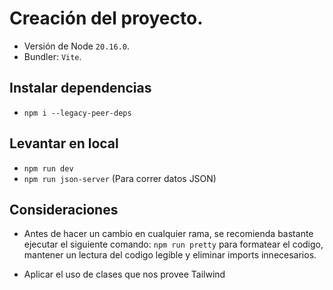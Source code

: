 # Creación del proyecto.
- Versión de Node `20.16.0`.
- Bundler: `Vite`.

## Instalar dependencias
- `npm i --legacy-peer-deps`

## Levantar en local
- `npm run dev`
- `npm run json-server` (Para correr datos JSON)

## Consideraciones
- Antes de hacer un cambio en cualquier rama, se recomienda bastante ejecutar el siguiente comando:
`npm run pretty` para formatear el codigo, mantener un lectura del codigo legible y eliminar imports innecesarios.

- Aplicar el uso de clases que nos provee Tailwind

